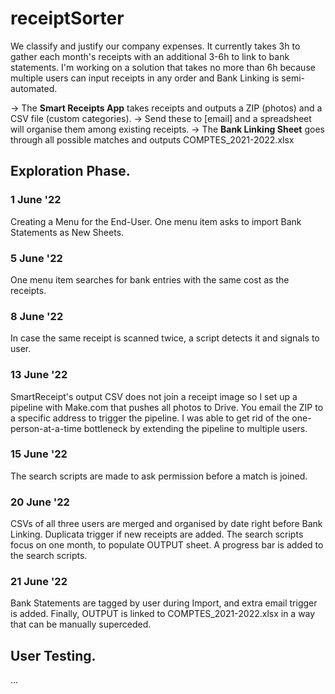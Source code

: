 # receiptSorter
We classify and justify our company expenses. It currently takes 3h to gather each month's receipts with an additional 3-6h to link to bank statements.
I'm working on a solution that takes no more than 6h because multiple users can input receipts in any order and Bank Linking is semi-automated.

-> The **Smart Receipts App** takes receipts and outputs a ZIP (photos) and a CSV file (custom categories).
-> Send these to [email] and a spreadsheet will organise them among existing receipts.
-> The **Bank Linking Sheet** goes through all possible matches and outputs COMPTES_2021-2022.xlsx

## Exploration Phase.
### 1 June '22
Creating a Menu for the End-User. One menu item asks to import Bank Statements as New Sheets.

### 5 June '22
One menu item searches for bank entries with the same cost as the receipts. 

### 8 June '22
In case the same receipt is scanned twice, a script detects it and signals to user. 

### 13 June '22
SmartReceipt's output CSV does not join a receipt image so I set up a pipeline with Make.com that pushes all photos to Drive. You email the ZIP to a specific address to trigger the pipeline. I was able to get rid of the one-person-at-a-time bottleneck by extending the pipeline to multiple users.

### 15 June '22
The search scripts are made to ask permission before a match is joined.

### 20 June '22
CSVs of all three users are merged and organised by date right before Bank Linking. Duplicata trigger if new receipts are added. The search scripts focus on one month, to populate OUTPUT sheet. A progress bar is added to the search scripts. 

### 21 June '22
Bank Statements are tagged by user during Import, and extra email trigger is added. Finally, OUTPUT is linked to COMPTES_2021-2022.xlsx in a way that can be manually superceded. 

## User Testing.
...
<!-- 
<blockquote class="trello-board-compact">
    <a href="{https://trello.com/b/aMz841An/receipts-sorter}">Changelog</a>
    </blockquote>
    <script src="https://p.trellocdn.com/embed.min.js"></script> -->
